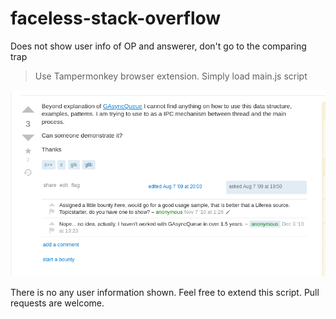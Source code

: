 # faceless-stack-overflow
Does not show user info of OP and answerer, don't go to the comparing trap

> Use Tampermonkey browser extension. Simply load main.js script


![screenshot](screenshots/1.png)

There is no any user information shown. Feel free to extend this script. Pull requests are welcome.
